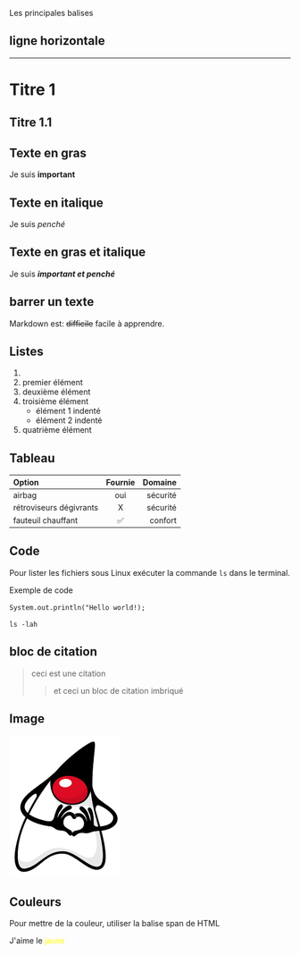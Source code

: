 Les principales balises

## ligne horizontale

---

# Titre 1
## Titre 1.1

## Texte en gras

Je suis **important**

## Texte en italique

Je suis *penché*

## Texte en gras et italique

Je suis ***important et penché***


## barrer un texte
Markdown est: ~~difficile~~ facile à apprendre.

## Listes
1. 
2. premier élément
2. deuxième élément
3. troisième élément
    - élément 1 indenté
    - élément 2 indenté
4. quatrième élément

## Tableau

| Option                  | Fournie |  Domaine |
|:------------------------|:-------:|---------:|
| airbag                  |   oui   | sécurité |
| rétroviseurs dégivrants |    X    | sécurité |
| fauteuil chauffant      |    ✅     |  confort |

## Code

Pour lister les fichiers sous Linux exécuter la commande `ls` dans le terminal.

Exemple de code
```
System.out.println("Hello world!);
```

```shell
ls -lah
```


## bloc de citation
> ceci est une citation
>> et ceci un bloc de citation imbriqué


## Image

![logo](Duke.png)

## Couleurs

Pour mettre de la couleur, utiliser la balise span de HTML

J'aime le <span style="color:yellow">jaune</span>

